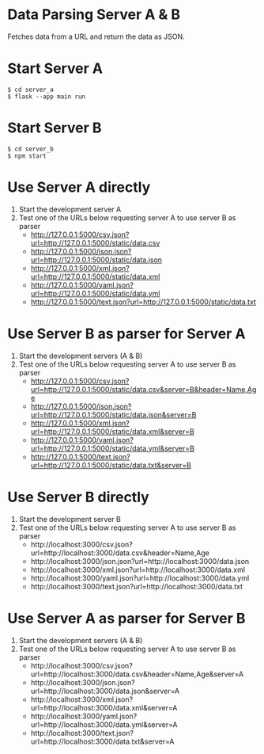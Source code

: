# Data Parsing Server A & B
Fetches data from a URL and return the data as JSON.

# Start Server A
```
$ cd server_a
$ flask --app main run
```

# Start Server B
```
$ cd server_b
$ npm start
```

# Use Server A directly
1. Start the development server A
2. Test one of the URLs below requesting server A to use server B as parser
    * http://127.0.0.1:5000/csv.json?url=http://127.0.0.1:5000/static/data.csv
    * http://127.0.0.1:5000/json.json?url=http://127.0.0.1:5000/static/data.json
    * http://127.0.0.1:5000/xml.json?url=http://127.0.0.1:5000/static/data.xml
    * http://127.0.0.1:5000/yaml.json?url=http://127.0.0.1:5000/static/data.yml
    * http://127.0.0.1:5000/text.json?url=http://127.0.0.1:5000/static/data.txt

# Use Server B as parser for Server A
1. Start the development servers (A & B)
2. Test one of the URLs below requesting server A to use server B as parser
    * http://127.0.0.1:5000/csv.json?url=http://127.0.0.1:5000/static/data.csv&server=B&header=Name,Age
    * http://127.0.0.1:5000/json.json?url=http://127.0.0.1:5000/static/data.json&server=B
    * http://127.0.0.1:5000/xml.json?url=http://127.0.0.1:5000/static/data.xml&server=B
    * http://127.0.0.1:5000/yaml.json?url=http://127.0.0.1:5000/static/data.yml&server=B
    * http://127.0.0.1:5000/text.json?url=http://127.0.0.1:5000/static/data.txt&server=B

# Use Server B directly
1. Start the development server B
2. Test one of the URLs below requesting server A to use server B as parser
    * http://localhost:3000/csv.json?url=http://localhost:3000/data.csv&header=Name,Age
    * http://localhost:3000/json.json?url=http://localhost:3000/data.json
    * http://localhost:3000/xml.json?url=http://localhost:3000/data.xml
    * http://localhost:3000/yaml.json?url=http://localhost:3000/data.yml
    * http://localhost:3000/text.json?url=http://localhost:3000/data.txt

# Use Server A as parser for Server B
1. Start the development servers (A & B)
2. Test one of the URLs below requesting server A to use server B as parser
    * http://localhost:3000/csv.json?url=http://localhost:3000/data.csv&header=Name,Age&server=A
    * http://localhost:3000/json.json?url=http://localhost:3000/data.json&server=A
    * http://localhost:3000/xml.json?url=http://localhost:3000/data.xml&server=A
    * http://localhost:3000/yaml.json?url=http://localhost:3000/data.yml&server=A
    * http://localhost:3000/text.json?url=http://localhost:3000/data.txt&server=A
